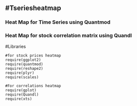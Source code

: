 <h2>#Tseriesheatmap</h2>
<h3> Heat Map for Time Series using Quantmod </h3>
<h3>Heat Map for stock correlation matrix using Quandl</h3>


#Libraries

```{r}
#for stock prices heatmap
require(ggplot2)
require(quantmod)
require(reshape2)
require(plyr)
require(scales)
```

```{r}
#For correlations heatmap
require(gplot)
require(Quandl)
require(xts)
```
